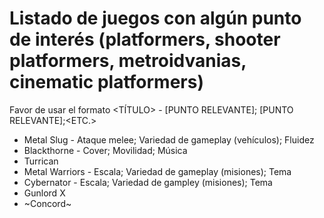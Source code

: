 # Listado de juegos con algún punto de interés (platformers, shooter platformers, metroidvanias, cinematic platformers)
Favor de usar el formato <TÍTULO> - [PUNTO RELEVANTE]; [PUNTO RELEVANTE];<ETC.>

- Metal Slug - Ataque melee; Variedad de gameplay (vehículos); Fluidez
- Blackthorne - Cover; Movilidad; Música
- Turrican
- Metal Warriors - Escala; Variedad de gameplay (misiones); Tema
- Cybernator - Escala; Variedad de gampley (misiones); Tema
- Gunlord X
- ~Concord~
